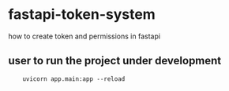 # fastapi-token-system
how to create token and permissions in fastapi

## user to run the project under development
```
    uvicorn app.main:app --reload 
```